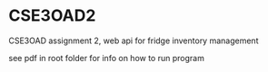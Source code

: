 # CSE3OAD2
CSE3OAD assignment 2, web api for fridge inventory management

see pdf in root folder for info on how to run program
